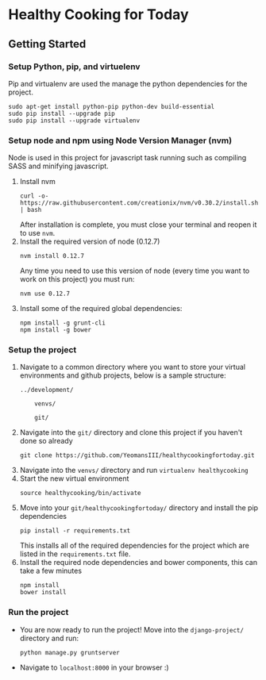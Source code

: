 # Healthy Cooking for Today
## Getting Started
### Setup Python, pip, and virtuelenv

Pip and virtualenv are used the manage the python dependencies for the project.
```
sudo apt-get install python-pip python-dev build-essential 
sudo pip install --upgrade pip 
sudo pip install --upgrade virtualenv 
```

### Setup node and npm using Node Version Manager (nvm)

Node is used in this project for javascript task running such as compiling SASS and minifying javascript.

1. Install nvm
    ```
    curl -o- https://raw.githubusercontent.com/creationix/nvm/v0.30.2/install.sh | bash
    ```
    After installation is complete, you must close your terminal and reopen it to use `nvm`.
2. Install the required version of node (0.12.7)
    ```
    nvm install 0.12.7
    ```
    Any time you need to use this version of node (every time you want to work on this project) you must run:
    ```
    nvm use 0.12.7
    ```
3. Install some of the required global dependencies:
    ```
    npm install -g grunt-cli
    npm install -g bower
    ```

### Setup the project
1. Navigate to a common directory where you want to store your virtual environments and github projects, below is a sample structure:
    ```
    ../development/
    
        venvs/
        
        git/
    ```
2. Navigate into the `git/` directory and clone this project if you haven't done so already
    ```
    git clone https://github.com/YeomansIII/healthycookingfortoday.git
    ```
3. Navigate into the `venvs/` directory and run `virtualenv healthycooking`
4. Start the new virtual environment
    ```
    source healthycooking/bin/activate
    ```
5. Move into your `git/healthycookingfortoday/` directory and install the pip dependencies
    ```
    pip install -r requirements.txt
    ```
    This installs all of the required dependencies for the project which are listed in the `requirements.txt` file.
6. Install the required node dependencies and bower components, this can take a few minutes
    ```
    npm install
    bower install
    ```

### Run the project
- You are now ready to run the project! Move into the `django-project/` directory and run:
    ```
    python manage.py gruntserver
    ```
- Navigate to `localhost:8000` in your browser :)
